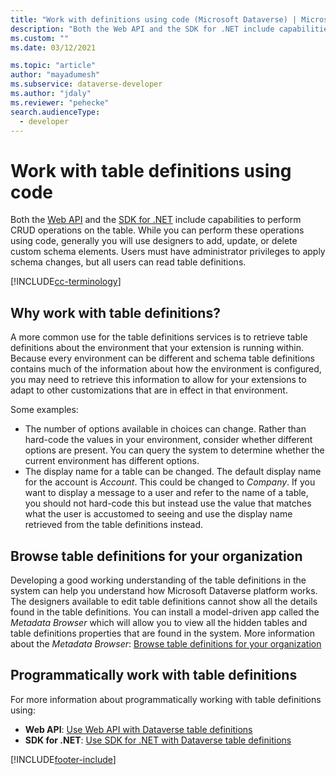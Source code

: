 ```yaml
---
title: "Work with definitions using code (Microsoft Dataverse) | Microsoft Docs"
description: "Both the Web API and the SDK for .NET include capabilities to perform CRUD operations on the table schema"
ms.custom: ""
ms.date: 03/12/2021

ms.topic: "article"
author: "mayadumesh"
ms.subservice: dataverse-developer
ms.author: "jdaly"
ms.reviewer: "pehecke"
search.audienceType: 
  - developer
---
```


# Work with table definitions using code

Both the [Web API](webapi/overview.md) and the [SDK for .NET](org-service/overview.md) include capabilities to perform CRUD operations on the table. While you can perform these operations using code, generally you will use designers to add, update, or delete custom schema elements. Users must have administrator privileges to apply schema changes, but all users can read table definitions.

[!INCLUDE[cc-terminology](includes/cc-terminology.md)]

## Why work with table definitions?

A more common use for the table definitions services is to retrieve table definitions about the environment that your extension is running within. Because every environment can be different and schema table definitions contains much of the information about how the environment is configured, you may need to retrieve this information to allow for your extensions to adapt to other customizations that are in effect in that environment.

Some examples:
- The number of options available in choices can change. Rather than hard-code the values in your environment, consider whether different options are present. You can query the system to determine whether the current environment has different options.
- The display name for a table can be changed. The default display name for the account is *Account*. This could be changed to *Company*. If you want to display a message to a user and refer to the name of a table, you should not hard-code this but instead use the value that matches what the user is accustomed to seeing and use the display name retrieved from the table definitions instead.

## Browse table definitions for your organization

Developing a good working understanding of the table definitions in the system can help you understand how Microsoft Dataverse platform works. The designers available to edit table definitions cannot show all the details found in the table definitions. You can install a model-driven app called the *Metadata Browser* which will allow you to view all the hidden tables and table definitions properties that are found in the system. More information about the *Metadata Browser*: [Browse table definitions for your organization](browse-your-metadata.md)

## Programmatically work with table definitions

For more information about programmatically working with table definitions using:
- **Web API**: [Use Web API with Dataverse table definitions](webapi/use-web-api-metadata.md)
- **SDK for .NET**: [Use SDK for .NET with Dataverse table definitions](org-service/work-with-metadata.md)


[!INCLUDE[footer-include](../../includes/footer-banner.md)]
